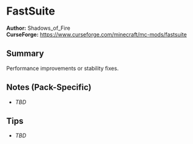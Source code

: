 # FastSuite

**Author:** Shadows_of_Fire  
**CurseForge:** https://www.curseforge.com/minecraft/mc-mods/fastsuite

## Summary
Performance improvements or stability fixes.

## Notes (Pack-Specific)
- _TBD_

## Tips
- _TBD_

